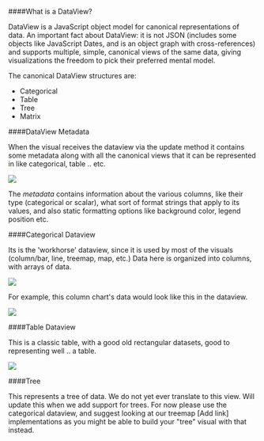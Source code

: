 ####What is a DataView?

DataView is a JavaScript object model for canonical representations of data. An important fact about DataView: it is not JSON (includes some objects like JavaScript Dates, and is an object graph with cross-references) and supports multiple, simple, canonical views of the same data, giving visualizations the freedom to pick their preferred mental model.

The canonical DataView structures are:
* Categorical
* Table
* Tree
* Matrix

####DataView Metadata

When the visual receives the dataview via the update method it contains some metadata along with all the canonical views that it can be represented in like categorical, table .. etc. 

![](https://raw.githubusercontent.com/Microsoft/PowerBI-visuals/resources/dataview/dataview_metadata.PNG)

The *metadata* contains information about the various columns, like their type (categorical or scalar), what sort of format strings that apply to its values, and also static formatting options like background color, legend position etc.

####Categorical Dataview

Its is the 'workhorse' dataview, since it is used by most of the visuals (column/bar, line, treemap, map, etc.)
Data here is organized into columns, with arrays of data.

![](https://raw.githubusercontent.com/Microsoft/PowerBI-visuals/resources/dataview/categorical_column_chart.PNG)

For example, this column chart's data would look like this in the dataview. 

![](https://raw.githubusercontent.com/Microsoft/PowerBI-visuals/resources/dataview/categorical_diagram.PNG)

####Table Dataview

This is a classic table, with a good old rectangular datasets, good to representing well .. a table.

![](https://raw.githubusercontent.com/Microsoft/PowerBI-visuals/resources/dataview/table_dv_diagram.PNG)

####Tree

This represents a tree of data. We do not yet ever translate to this view. Will update this when we add support for trees. For now please use the categorical dataview, and suggest looking at our treemap [Add link] implementations as you might be able to build your "tree" visual with that instead. 
